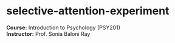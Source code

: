 # selective-attention-experiment

**Course:** Introduction to Psychology (PSY201)  
**Instructor:** Prof. Sonia Baloni Ray


